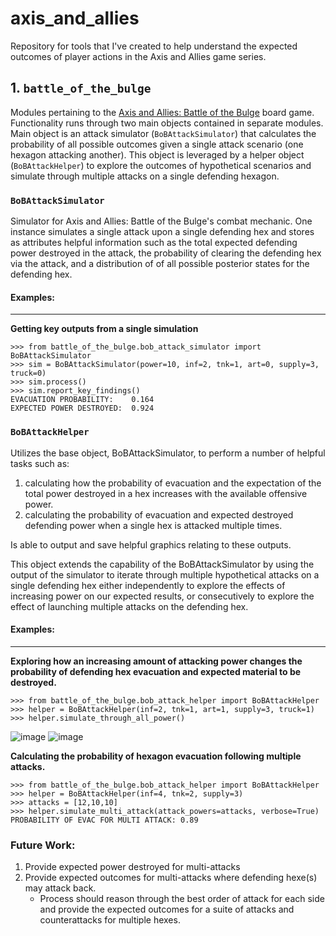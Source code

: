 # axis_and_allies
Repository for tools that I've created to help understand the expected outcomes of player actions in the Axis and Allies game series.

## 1. `battle_of_the_bulge`
Modules pertaining to the [Axis and Allies: Battle of the Bulge](https://boardgamegeek.com/boardgame/22457/axis-allies-battle-bulge) board game. Functionality runs through two main objects contained in separate modules. Main object is an attack simulator (`BoBAttackSimulator`) that calculates the probability of all possible outcomes given a single attack scenario (one hexagon attacking another). This object is leveraged by a helper object (`BoBAttackHelper`) to explore the outcomes of hypothetical scenarios and simulate through multiple attacks on a single defending hexagon. 

### `BoBAttackSimulator`
Simulator for Axis and Allies: Battle of the Bulge's combat mechanic. One instance simulates a single attack upon a single defending hex and stores as attributes helpful information such as the total expected defending power destroyed in the attack, the probability of clearing the defending hex via the attack, and a distribution of of all possible posterior states for the defending hex.

#### Examples:
---------
**Getting key outputs from a single simulation**
```
>>> from battle_of_the_bulge.bob_attack_simulator import BoBAttackSimulator
>>> sim = BoBAttackSimulator(power=10, inf=2, tnk=1, art=0, supply=3, truck=0)
>>> sim.process()
>>> sim.report_key_findings()
EVACUATION PROBABILITY:    0.164
EXPECTED POWER DESTROYED:  0.924
```

### `BoBAttackHelper`
Utilizes the base object, BoBAttackSimulator, to perform a number of
helpful tasks such as:
1. calculating how the probability of evacuation and the expectation of the total power destroyed in a hex increases with the available offensive power.
2. calculating the probability of evacuation and expected destroyed defending power when a single hex is attacked multiple times.

Is able to output and save helpful graphics relating to these outputs.

This object extends the capability of the BoBAttackSimulator by using the output of the simulator to iterate through multiple hypothetical attacks on a single defending hex either independently to explore the effects of increasing power on our expected results, or consecutively to explore the effect of launching multiple attacks on the defending hex.

#### Examples: 
---------
**Exploring how an increasing amount of attacking power changes the probability of defending hex evacuation and expected material to be destroyed.**
```
>>> from battle_of_the_bulge.bob_attack_helper import BoBAttackHelper
>>> helper = BoBAttackHelper(inf=2, tnk=1, art=1, supply=3, truck=1)
>>> helper.simulate_through_all_power()
```
![image](https://github.com/swhetzel/axis_and_allies/assets/79474788/9223a71f-ca83-451e-9a50-8286811bcd50)
![image](https://github.com/swhetzel/axis_and_allies/assets/79474788/d696a708-2ab7-4567-a5e9-28f1395a8245)

**Calculating the probability of hexagon evacuation following multiple attacks.**
```
>>> from battle_of_the_bulge.bob_attack_helper import BoBAttackHelper
>>> helper = BoBAttackHelper(inf=4, tnk=2, supply=3)
>>> attacks = [12,10,10]
>>> helper.simulate_multi_attack(attack_powers=attacks, verbose=True)
PROBABILITY OF EVAC FOR MULTI ATTACK: 0.89
```

### Future Work:
1. Provide expected power destroyed for multi-attacks
2. Provide expected outcomes for multi-attacks where defending hexe(s) may attack back.
    - Process should reason through the best order of attack for each side and provide the expected outcomes for a suite of attacks and counterattacks for multiple hexes. 

